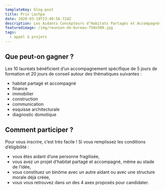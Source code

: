 ```yaml
---
templateKey: blog-post
title: Prix Lachpa
date: 2020-03-19T23:49:56.724Z
description: Les Aidants Concepteurs d’Habitats Partagés et Accompagnés.
featuredimage: /img/reunion-de-bureau-750x500.jpg
tags:
  - appel à projets
---
```

## Que peut-on gagner ?

Les 10 lauréats bénéficient d’un accompagnement spécifique de 5 jours de formation et 20 jours de conseil autour des thématiques suivantes :

* habitat partagé et accompagné
* finance
* immobilier
* construction
* communication
* esquisse architecturale
* diagnostic domotique

## Comment participer ?

Pour vous inscrire, c’est très facile ! Si vous remplissez les conditions d’éligibilité :

* vous êtes aidant d’une personne fragilisée,
* vous avez un projet d’habitat partagé et accompagné, même au stade de l’idée,
* vous constituez un binôme avec un autre aidant ou avec une structure morale déjà créée,
* vous vous retrouvez dans un des 4 axes proposés pour candidater.